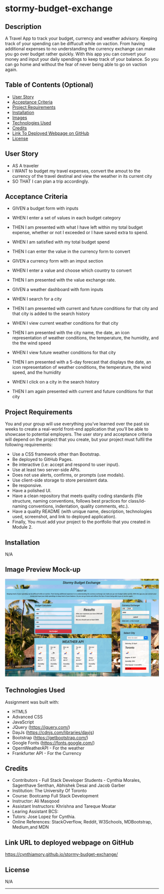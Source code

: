 # stormy-budget-exchange

## Description

A Travel App to track your budget, currency and weather advisory. Keeping track of your spending can be diffucult while on vaction. From having additional expenses to no understanding the currency exchange can make you go over budget rather quickly. With this app you can convert your money and input your daily spendings to keep track of your balance. So you can go home and without the fear of never being able to go on vaction again.

## Table of Contents (Optional)

- [User Story](#user-story)
- [Acceptance Criteria](#acceptance-criteria)
- [Project Requirements](#project-requirements)
- [Installation](#installation)
- [Images](#images) 
- [Technologies Used](#technologies-used)
- [Credits](#credits)
- [Link To Deployed Webpage on GitHub](#link-url-to-deployed-webpage-on-github)
- [License](#license)

## User Story
- AS A traveler
- I WANT to budget my travel expenses, convert the amout to the currency of the travel destinal and view the weather in its current city
- SO THAT I can plan a trip accordingly.

## Acceptance Criteria
- GIVEN a budget form with inputs
- WHEN I enter a set of values in each budget category
- THEN I am presented with what I have left within my total budget expense, whether or not I exceeded or I have saved extra to spend.
- WHEN I am satisfied with my total budget spend
- THEN I can enter the value in the currency form to convert

- GIVEN a currency form with an imput section
- WHEN I enter a value and choose which country to convert
- THEN I am presented with the value exchange rate.

- GIVEN a weather dashboard with form inputs
- WHEN I search for a city
- THEN I am presented with current and future conditions for that city and that city is added to the search history
- WHEN I view current weather conditions for that city
- THEN I am presented with the city name, the date, an icon representation of weather conditions, the temperature, the humidity, and the the wind speed
- WHEN I view future weather conditions for that city
- THEN I am presented with a 5-day forecast that displays the date, an icon representation of weather conditions, the temperature, the wind speed, and the humidity
- WHEN I click on a city in the search history
- THEN I am again presented with current and future conditions for that city


## Project Requirements
You and your group will use everything you’ve learned over the past six weeks to create a real-world front-end application that you’ll be able to showcase to potential employers. The user story and acceptance criteria will depend on the project that you create, but your project must fulfil the following requirements:

- Use a CSS framework other than Bootstrap.
- Be deployed to GitHub Pages.
- Be interactive (i.e: accept and respond to user input).
- Use at least two server-side APIs.
- Does not use alerts, confirms, or prompts (use modals).
- Use client-side storage to store persistent data.
- Be responsive.
- Have a polished UI.
- Have a clean repository that meets quality coding standards (file structure, naming conventions, follows best practices for class/id-naming conventions, indentation, quality comments, etc.).
- Have a quality README (with unique name, description, technologies used, screenshot, and link to deployed application).
- Finally, You must add your project to the portfolio that you created in Module 2.

## Installation

N/A

## Image Preview Mock-up
![Website Preview Image](./assets/images/stormy-budget-exchange-demo.png)

## Technologies Used

Assignment was built with:
- HTML5
- Advanced CSS
- JavaScript
- JQuery (https://jquery.com/)
- DayJs (https://cdnjs.com/libraries/dayjs)
- Bootstrap (https://getbootstrap.com/)
- Google Fonts (https://fonts.google.com/)
- OpernWeatherAPI - For the weather
- Frankfurter API - For the Currency


## Credits

- Contributors - Full Stack Developer Students - Cynthia Morales, Sagenthave Senthan, Abhishek Desai and Jacob Garber
- Institution: The University Of Toronto
- Course: Bootcamp Full Stack Development
- Instructor: Ali Masqood
- Assistant Instructors: Khrishna and Tareque Moatar
- Learing Assistant BCS: 
- Tutors: Jose Lopez for Cynthia. 
- Online References: StackOverflow, Reddit, W3Schools, MDBootstrap, Medium,and MDN

## Link URL to deployed webpage on GitHub
https://cynthiamory.github.io/stormy-budget-exchange/

## License

N/A


---